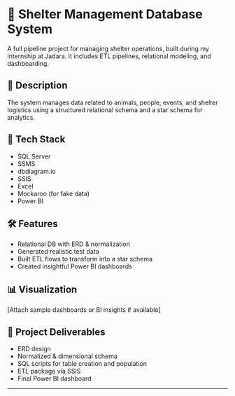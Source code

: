 # 🐾 Shelter Management Database System

A full pipeline project for managing shelter operations, built during my internship at Jadara. It includes ETL pipelines, relational modeling, and dashboarding.

## 💾 Description
The system manages data related to animals, people, events, and shelter logistics using a structured relational schema and a star schema for analytics.

## 🧰 Tech Stack
- SQL Server
- SSMS
- dbdiagram.io
- SSIS
- Excel
- Mockaroo (for fake data)
- Power BI

## 🛠️ Features
- Relational DB with ERD & normalization
- Generated realistic test data
- Built ETL flows to transform into a star schema
- Created insightful Power BI dashboards

## 📊 Visualization
[Attach sample dashboards or BI insights if available]

## 📂 Project Deliverables
- ERD design
- Normalized & dimensional schema
- SQL scripts for table creation and population
- ETL package via SSIS
- Final Power BI dashboard

---

